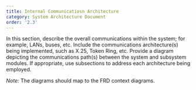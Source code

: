 ```yaml
---
title: Internal Communicatiosn Architecture
category: System Architecture Document
order: '2.3'
---
```


In this section, describe the overall communications within the system; for example, LANs, buses, etc.  Include the communications architecture(s) being implemented, such as X.25, Token Ring, etc.  Provide a diagram depicting the communications path(s) between the system and subsystem modules.  If appropriate, use subsections to address each architecture being employed.

*Note:* The diagrams should map to the FRD context diagrams.
